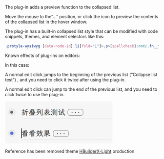 The plug-in adds a preview function to the collapsed list.

Move the mouse to the”...” position, or click the icon to preview the contents of the collapsed list in the hover window.

The plug-in has a built-in collapsed list style that can be modified with code snippets, themes, and element selectors like this:

```css
.protyle-wysiwyg [data-node-id].li[fold="1"]>.p>[spellcheck]:not(.fn__flex-1.history__text.protyle  [data-node-id].li[fold="1"]>.p>[spellcheck])::after
```

Known effects of plug-ins on editors:

In this case:

A normal edit click jumps to the beginning of the previous list (“Collapse list test”) , and you need to click it twice after using the plug-in.

A normal edit click can jump to the end of the previous list, and you need to click twice to use the plug-in.

![Alt text](./public/image.png)

Reference has been removed theme [HBuilderX-Light](https://github.com/UFDXD/HBuilderX-Light) production